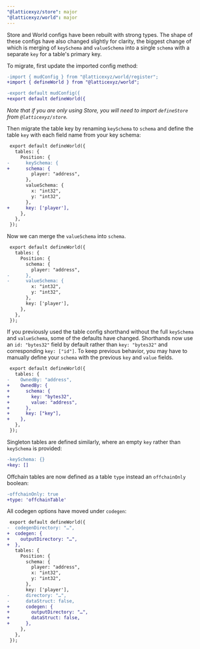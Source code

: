 ```yaml
---
"@latticexyz/store": major
"@latticexyz/world": major
---
```


Store and World configs have been rebuilt with strong types. The shape of these configs have also changed slightly for clarity, the biggest change of which is merging of `keySchema` and `valueSchema` into a single `schema` with a separate `key` for a table's primary key.

To migrate, first update the imported config method:

```diff filename="mud.config.ts"
-import { mudConfig } from "@latticexyz/world/register";
+import { defineWorld } from "@latticexyz/world";

-export default mudConfig({
+export default defineWorld({
```

_Note that if you are only using Store, you will need to import `defineStore` from `@latticexyz/store`._

Then migrate the table key by renaming `keySchema` to `schema` and define the table `key` with each field name from your key schema:

```diff filename="mud.config.ts"
 export default defineWorld({
   tables: {
     Position: {
-      keySchema: {
+      schema: {
         player: "address",
       },
       valueSchema: {
         x: "int32",
         y: "int32",
       },
+      key: ['player'],
     },
   },
 });
```

Now we can merge the `valueSchema` into `schema`.

```diff filename="mud.config.ts"
 export default defineWorld({
   tables: {
     Position: {
       schema: {
         player: "address",
-      },
-      valueSchema: {
         x: "int32",
         y: "int32",
       },
       key: ['player'],
     },
   },
 });
```

If you previously used the table config shorthand without the full `keySchema` and `valueSchema`, some of the defaults have changed. Shorthands now use an `id: "bytes32"` field by default rather than `key: "bytes32"` and corresponding `key: ["id"]`. To keep previous behavior, you may have to manually define your `schema` with the previous `key` and `value` fields.

```diff filename="mud.config.ts"
 export default defineWorld({
   tables: {
-    OwnedBy: "address",
+    OwnedBy: {
+      schema: {
+        key: "bytes32",
+        value: "address",
+      },
+      key: ["key"],
+    },
   },
 });
```

Singleton tables are defined similarly, where an empty `key` rather than `keySchema` is provided:

```diff filename="mud.config.ts"
-keySchema: {}
+key: []
```

Offchain tables are now defined as a table `type` instead an `offchainOnly` boolean:

```diff filename="mud.config.ts"
-offchainOnly: true
+type: 'offchainTable'
```

All codegen options have moved under `codegen`:

```diff filename="mud.config.ts"
 export default defineWorld({
-  codegenDirectory: "…",
+  codegen: {
+    outputDirectory: "…",
+  },
   tables: {
     Position: {
       schema: {
         player: "address",
         x: "int32",
         y: "int32",
       },
       key: ['player'],
-      directory: "…",
-      dataStruct: false,
+      codegen: {
+        outputDirectory: "…",
+        dataStruct: false,
+      },
     },
   },
 });
```
